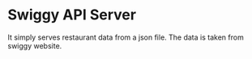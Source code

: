 # Swiggy API Server

It simply serves restaurant data from a json file.
The data is taken from swiggy website.
